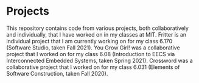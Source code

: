 # Projects
This repository contains code from various projects, both collaboratively and individually, that I have worked on in my classes at MIT. Fritter is an individual project that I am currently working on for my class 6.170 (Software Studio, taken Fall 2021). You Grow Girl! was a collaborative project that I worked on for my class 6.08 (Introduction to EECS via Interconnected Embedded Systems, taken Spring 2021). Crossword was a collaborative project that I worked on for my class 6.031 (Elements of Software Construction, taken Fall 2020).
